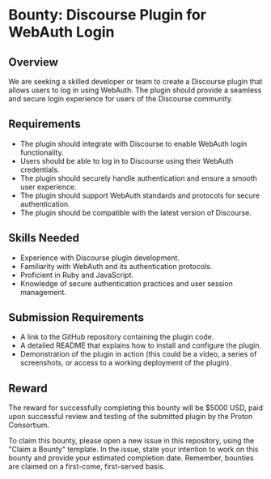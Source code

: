 # Bounty: Discourse Plugin for WebAuth Login

## Overview

We are seeking a skilled developer or team to create a Discourse plugin that allows users to log in using WebAuth. The plugin should provide a seamless and secure login experience for users of the Discourse community.

## Requirements

- The plugin should integrate with Discourse to enable WebAuth login functionality.
- Users should be able to log in to Discourse using their WebAuth credentials.
- The plugin should securely handle authentication and ensure a smooth user experience.
- The plugin should support WebAuth standards and protocols for secure authentication.
- The plugin should be compatible with the latest version of Discourse.

## Skills Needed

- Experience with Discourse plugin development.
- Familiarity with WebAuth and its authentication protocols.
- Proficient in Ruby and JavaScript.
- Knowledge of secure authentication practices and user session management.

## Submission Requirements

- A link to the GitHub repository containing the plugin code.
- A detailed README that explains how to install and configure the plugin.
- Demonstration of the plugin in action (this could be a video, a series of screenshots, or access to a working deployment of the plugin).

## Reward

The reward for successfully completing this bounty will be $5000 USD, paid upon successful review and testing of the submitted plugin by the Proton Consortium.

To claim this bounty, please open a new issue in this repository, using the "Claim a Bounty" template. In the issue, state your intention to work on this bounty and provide your estimated completion date. Remember, bounties are claimed on a first-come, first-served basis.

